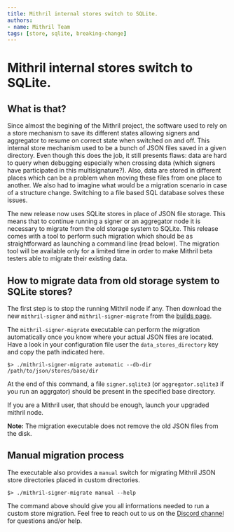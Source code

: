 ```yaml
---
title: Mithril internal stores switch to SQLite.
authors:
- name: Mithril Team
tags: [store, sqlite, breaking-change]
---
```


# Mithril internal stores switch to SQLite.

## What is that?

Since almost the begining of the Mithril project, the software used to rely on a store mechanism to save its different states allowing signers and aggregator to resume on correct state when switched on and off. This internal store mechanism used to be a bunch of JSON files saved in a given directory. Even though this does the job, it still presents flaws: data are hard to query when debugging especially when crossing data (which signers have participated in this multisignature?). Also, data are stored in different places which can be a problem when moving these files from one place to another. We also had to imagine what would be a migration scenario in case of a structure change. Switching to a file based SQL database solves these issues.

The new release now uses SQLite stores in place of JSON file storage. This means that to continue running a signer or an aggregator node it is necessary to migrate from the old storage system to SQLite. This release comes with a tool to perform such migration which should be as straightforward as launching a command line (read below). The migration tool will be available only for a limited time in order to make Mithril beta testers able to migrate their existing data.

## How to migrate data from old storage system to SQLite stores?

The first step is to stop the running Mithril node if any. Then download the new `mithril-signer` and `mithril-signer-migrate` from the [builds page](https://github.com/input-output-hk/mithril/releases).

The `mithril-signer-migrate` executable can perform the migration automatically once you know where your actual JSON files are located. Have a look in your configuration file user the `data_stores_directory` key and copy the path indicated here.

```
$> ./mithril-signer-migrate automatic --db-dir /path/to/json/stores/base/dir
```

At the end of this command, a file `signer.sqlite3` (or `aggregator.sqlite3` if you run an aggrgator) should be present in the specified base directory. 

If you are a Mithril user, that should be enough, launch your upgraded mithril node.

**Note:** The migration executable does not remove the old JSON files from the disk. 

## Manual migration process

The executable also provides a `manual` switch for migrating Mithril JSON store directories placed in custom directories. 

```
$> ./mithril-signer-migrate manual --help
```

The command above should give you all informations needed to run a custom store migration. Feel free to reach out to us on the [Discord channel](https://discord.gg/5kaErDKDRq) for questions and/or help.